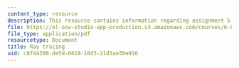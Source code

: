 ```yaml
---
content_type: resource
description: This resource contains information regarding assignment 5.
file: https://ol-ocw-studio-app-production.s3.amazonaws.com/courses/6-837-computer-graphics-fall-2012/c8f44300de5d661810d321d3ae30e916_MIT6_837F12_assn5.pdf
file_type: application/pdf
resourcetype: Document
title: Ray tracing
uid: c8f44300-de5d-6618-10d3-21d3ae30e916
---
```

